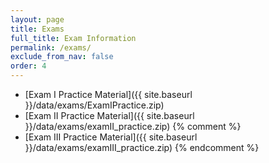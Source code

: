 ```yaml
---
layout: page
title: Exams 
full_title: Exam Information
permalink: /exams/
exclude_from_nav: false
order: 4
---
```


* [Exam I Practice Material]({{ site.baseurl }}/data/exams/ExamIPractice.zip)
* [Exam II Practice Material]({{ site.baseurl }}/data/exams/examII_practice.zip)
{% comment %}
* [Exam III Practice Material]({{ site.baseurl }}/data/exams/examIII_practice.zip)
{% endcomment %}

